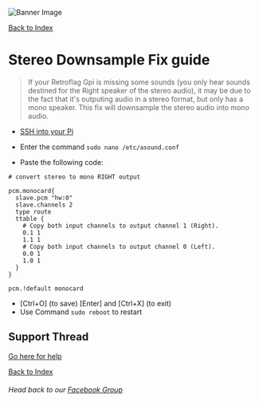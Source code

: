 ![Banner Image](https://sinisterspatula.github.io/RetroflagGpiGuides/images/GuidesBanner.png)

[Back to Index](https://sinisterspatula.github.io/RetroflagGpiGuides/)


# Stereo Downsample Fix guide

  > If your Retroflag Gpi is missing some sounds (you only hear sounds destined for the Right speaker of the stereo audio), it may be due to the fact that it's outputing audio in a stereo format, but only has a mono speaker.  This fix will downsample the stereo audio into mono audio.

  * [SSH into your Pi](https://www.youtube.com/watch?v=aEJoQZBSlSs)
  * Enter the command `sudo nano /etc/asound.conf`

  * Paste the following code:

```
# convert stereo to mono RIGHT output
 
pcm.monocard{
  slave.pcm "hw:0"
  slave.channels 2
  type route
  ttable {
    # Copy both input channels to output channel 1 (Right).
    0.1 1
    1.1 1
    # Copy both input channels to output channel 0 (Left).
    0.0 1
    1.0 1
  }
}
 
pcm.!default monocard
```

  * [Ctrl+O] (to save) [Enter] and [Ctrl+X] (to exit)
  * Use Command `sudo reboot` to restart

## Support Thread
[Go here for help](https://www.facebook.com/groups/401660300458844/)

[Back to Index](https://sinisterspatula.github.io/RetroflagGpiGuides/)

###### Head back to our [Facebook Group](https://www.facebook.com/groups/401660300458844/)


